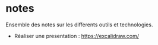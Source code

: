 # notes

Ensemble des notes sur les differents outils et technologies.

* Réaliser une presentation : https://excalidraw.com/

